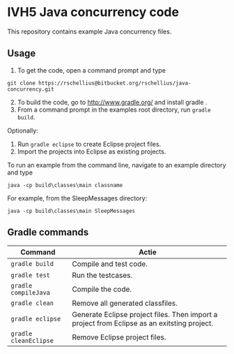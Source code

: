 # IVH5 Java concurrency code #

This repository contains example Java concurrency files.  

## Usage ##
1. To get the code, open a command prompt and type

`git clone https://rschellius@bitbucket.org/rschellius/java-concurrency.git`

2. To build the code, go to http://www.gradle.org/ and install gradle .
3. From a command prompt in the examples root directory, run `gradle build`.

Optionally:

1. Run `gradle eclipse` to create Eclipse project files.
2. Import the projects into Eclipse as existing projects.

To run an example from the command line, navigate to an example directory and type

	java -cp build\classes\main classname

For example, from the SleepMessages directory:

	java -cp build\classes\main SleepMessages
	
## Gradle commands ##

| Command | Actie                    |
| -------------------------- | ---------------------------------- |
| `gradle build`      | Compile and test code.   |
| `gradle test`   | Run the testcases.    |
| `gradle compileJava` | Compile the code. |
| `gradle clean` | Remove all generated classfiles. |
| `gradle eclipse` | Generate Eclipse project files. Then import a project from Eclipse as an exitsting project. |
| `gradle cleanEclipse` | Remove Eclipse project files. |